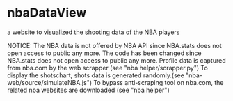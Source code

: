 # nbaDataView
a website to visualized the shooting data of the NBA players


NOTICE: The NBA data is not offered by NBA API since NBA.stats does not open access to public any more.
The code has been changed since NBA.stats does not open access to public any more.
Profile data is captured from nba.com by the web scrapper (see "nba helper/scrapper.py")
To display the shotschart, shots data is generated randomly.(see "nba-web/source/simulateNBA.js") 
To bypass anti-scraping tool on nba.com, the related nba websites are downloaded (see "nba helper")
